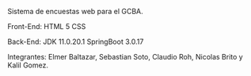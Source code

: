 Sistema de encuestas web para el GCBA.

Front-End:
HTML 5
CSS
 
Back-End:
JDK 11.0.20.1
SpringBoot 3.0.17

Integrantes: Elmer Baltazar, Sebastian Soto, Claudio Roh, Nicolas Brito y Kalil Gomez.
